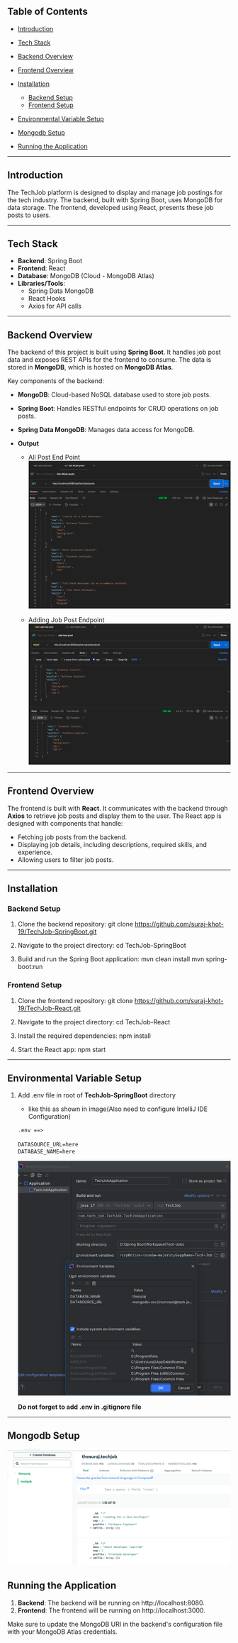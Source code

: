 ## Table of Contents
- [Introduction](#introduction)
- [Tech Stack](#tech-stack)
- [Backend Overview](#backend-overview)
- [Frontend Overview](#frontend-overview)
- [Installation](#installation)
  - [Backend Setup](#backend-setup)
  - [Frontend Setup](#frontend-setup)

- [Environmental Variable Setup](#environmental-variable-setup)
- [Mongodb Setup](#mongodb-setup)
- [Running the Application](#running-the-application)

---

## Introduction

The TechJob platform is designed to display and manage job postings for the tech industry. The backend, built with Spring Boot, uses MongoDB for data storage. The frontend, developed using React, presents these job posts to users.


---

## Tech Stack

- **Backend**: Spring Boot
- **Frontend**: React
- **Database**: MongoDB (Cloud - MongoDB Atlas)
- **Libraries/Tools**:
  - Spring Data MongoDB
  - React Hooks
  - Axios for API calls


---

## Backend Overview

The backend of this project is built using **Spring Boot**. It handles job post data and exposes REST APIs for the frontend to consume. The data is stored in **MongoDB**, which is hosted on **MongoDB Atlas**.

Key components of the backend:
- **MongoDB**: Cloud-based NoSQL database used to store job posts.
- **Spring Boot**: Handles RESTful endpoints for CRUD operations on job posts.
- **Spring Data MongoDB**: Manages data access for MongoDB.
-  **Output**

   - All Post End Point
     <img src="output/p2.png" alt="img"/>
   
   - Adding Job Post Endpoint
     <img src="output/p1.png" alt="img"/>
   
---

## Frontend Overview

The frontend is built with **React**. It communicates with the backend through **Axios** to retrieve job posts and display them to the user. The React app is designed with components that handle:
- Fetching job posts from the backend.
- Displaying job details, including descriptions, required skills, and experience.
- Allowing users to filter job posts.


---

## Installation

### Backend Setup

1. Clone the backend repository:
   git clone https://github.com/suraj-khot-19/TechJob-SpringBoot.git
  

2. Navigate to the project directory:
   cd TechJob-SpringBoot

3. Build and run the Spring Boot application:
   mvn clean install
   mvn spring-boot:run
   

### Frontend Setup

1. Clone the frontend repository:
   git clone https://github.com/suraj-khot-19/TechJob-React.git
   

2. Navigate to the project directory:
   cd TechJob-React

3. Install the required dependencies:
   npm install

4. Start the React app:
   npm start

---

## Environmental Variable Setup

1. Add .env file in root of **TechJob-SpringBoot** directory
   - like this as shown in image(Also need to configure IntelliJ IDE Configuration)
    ```
   .env ==>
   
    DATASOURCE_URL=here
    DATABASE_NAME=here
    ```
   <img src="output/p4.png" alt="img"/>

   **Do not forget to add .env in .gitignore file**
---
## Mongodb Setup

   <img src="output/p3.png" alt="img"/>

## Running the Application

1. **Backend**: The backend will be running on http://localhost:8080.
2. **Frontend**: The frontend will be running on http://localhost:3000.

Make sure to update the MongoDB URI in the backend's configuration file with your MongoDB Atlas credentials.
